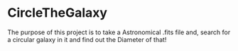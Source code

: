 # CircleTheGalaxy
The purpose of this project is to take a Astronomical .fits file and, search for a circular galaxy in it and find out the Diameter of that!
